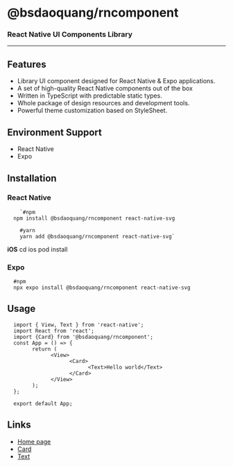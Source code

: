 # @bsdaoquang/rncomponent

### React Native UI Components Library

---

## Features

- Library UI component designed for React Native & Expo applications.
- A set of high-quality React Native components out of the box
- Written in TypeScript with predictable static types.
- Whole package of design resources and development tools.
- Powerful theme customization based on StyleSheet.

## Environment Support

- React Native
- Expo

## Installation

### React Native

        `#npm
      npm install @bsdaoquang/rncomponent react-native-svg

        #yarn
        yarn add @bsdaoquang/rncomponent react-native-svg`

**iOS**
cd ios
pod install

### Expo

      #npm
      npx expo install @bsdaoquang/rncomponent react-native-svg

## Usage

      import { View, Text } from 'react-native';
      import React from 'react';
      import {Card} from '@bsdaoquang/rncomponent';
      const App = () => {
            return (
                  <View>
                        <Card>
                              <Text>Hello world</Text>
                        </Card>
                  </View>
            );
      };

      export default App;

## Links

- [Home page](https://rncomponent.com)
- [Card](https://rncomponent.com/components/card)
- [Text](https://rncomponent.com/components/text)
